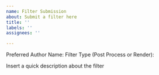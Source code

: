 ```yaml
---
name: Filter Submission
about: Submit a filter here
title: ''
labels: ''
assignees: ''

---
```


Preferred Author Name: 
Filter Type (Post Process or Render): 

Insert a quick description about the filter
